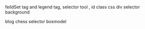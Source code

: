  feildSet tag and legend tag, selector tool ,
id class css
div selector
background

blog chess
selector 
boxmodel

